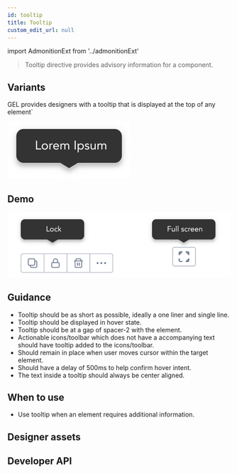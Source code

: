```yaml
---
id: tooltip
title: Tooltip
custom_edit_url: null
---
```


import AdmonitionExt from '../admonitionExt'

> Tooltip directive provides advisory information for a component.


## Variants

GEL provides designers with a tooltip that is displayed at the top of any element`

![Tooltip types](img/tooltip-types.svg)


## Demo

![Tooltip demo](img/tooltip-demo.svg)


## Guidance

* Tooltip should be as short as possible, ideally a one liner and single line.
* Tooltip should be displayed in hover state.
* Tooltip should be at a gap of spacer-2 with the element.
* Actionable icons/toolbar which does not have a accompanying text should have tooltip added to the icons/toolbar.
* Should remain in place when user moves cursor within the target element.
* Should have a delay of 500ms to help confirm hover intent.
* The text inside a tooltip should always be center aligned.


## When to use

* Use tooltip when an element requires additional information.


## Designer assets

<AdmonitionExt type="figma" url="https://www.figma.com/file/kzLxtqv6YGL0wotiqzgEo4/GEL-UI-Doc?node-id=8%3A29936" />


## Developer API

<AdmonitionExt type="vue" url="https://primefaces.org/primevue/tooltip" />